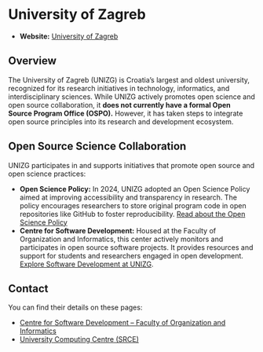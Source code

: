 # University of Zagreb

- **Website:** [University of Zagreb](https://www.unizg.hr)

## Overview

The University of Zagreb (UNIZG) is Croatia’s largest and oldest university, recognized for its research initiatives in technology, informatics, and interdisciplinary sciences. While UNIZG actively promotes open science and open source collaboration, it **does not currently have a formal Open Source Program Office (OSPO).** However, it has taken steps to integrate open source principles into its research and development ecosystem.

## Open Source Science Collaboration

UNIZG participates in and supports initiatives that promote open source and open science practices:

- **Open Science Policy:** In 2024, UNIZG adopted an Open Science Policy aimed at improving accessibility and transparency in research. The policy encourages researchers to store original program code in open repositories like GitHub to foster reproducibility. [Read about the Open Science Policy](https://interoperable-europe.ec.europa.eu/collection/open-source-observatory-osor/news/open-source-service-open-science)
- **Centre for Software Development:** Housed at the Faculty of Organization and Informatics, this center actively monitors and participates in open source software projects. It provides resources and support for students and researchers engaged in open development. [Explore Software Development at UNIZG](https://www.foi.unizg.hr/en/about-us/departments/czrpp).

## Contact

You can find their details on these pages:

- [Centre for Software Development – Faculty of Organization and Informatics](https://www.foi.unizg.hr/en/about-us/departments/czrpp)
- [University Computing Centre (SRCE)](https://www.srce.unizg.hr/en/open-science-support)
